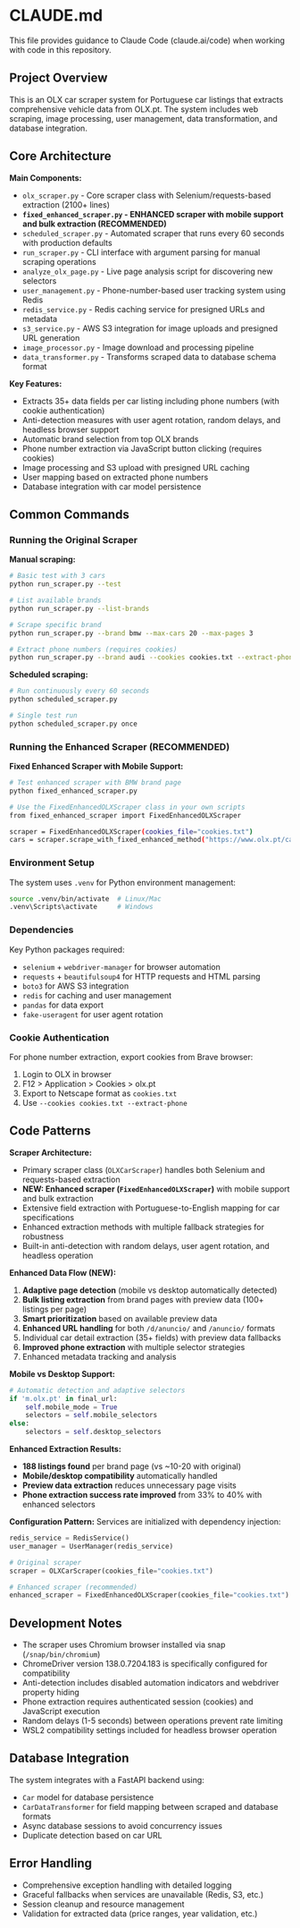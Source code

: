 # CLAUDE.md

This file provides guidance to Claude Code (claude.ai/code) when working with code in this repository.

## Project Overview

This is an OLX car scraper system for Portuguese car listings that extracts comprehensive vehicle data from OLX.pt. The system includes web scraping, image processing, user management, data transformation, and database integration.

## Core Architecture

**Main Components:**
- `olx_scraper.py` - Core scraper class with Selenium/requests-based extraction (2100+ lines)
- **`fixed_enhanced_scraper.py` - ENHANCED scraper with mobile support and bulk extraction (RECOMMENDED)**
- `scheduled_scraper.py` - Automated scraper that runs every 60 seconds with production defaults
- `run_scraper.py` - CLI interface with argument parsing for manual scraping operations
- `analyze_olx_page.py` - Live page analysis script for discovering new selectors
- `user_management.py` - Phone-number-based user tracking system using Redis
- `redis_service.py` - Redis caching service for presigned URLs and metadata
- `s3_service.py` - AWS S3 integration for image uploads and presigned URL generation
- `image_processor.py` - Image download and processing pipeline
- `data_transformer.py` - Transforms scraped data to database schema format

**Key Features:**
- Extracts 35+ data fields per car listing including phone numbers (with cookie authentication)
- Anti-detection measures with user agent rotation, random delays, and headless browser support
- Automatic brand selection from top OLX brands
- Phone number extraction via JavaScript button clicking (requires cookies)
- Image processing and S3 upload with presigned URL caching
- User mapping based on extracted phone numbers
- Database integration with car model persistence

## Common Commands

### Running the Original Scraper

**Manual scraping:**
```bash
# Basic test with 3 cars
python run_scraper.py --test

# List available brands
python run_scraper.py --list-brands

# Scrape specific brand
python run_scraper.py --brand bmw --max-cars 20 --max-pages 3

# Extract phone numbers (requires cookies)
python run_scraper.py --brand audi --cookies cookies.txt --extract-phone
```

**Scheduled scraping:**
```bash
# Run continuously every 60 seconds
python scheduled_scraper.py

# Single test run
python scheduled_scraper.py once
```

### Running the Enhanced Scraper (RECOMMENDED)

**Fixed Enhanced Scraper with Mobile Support:**
```bash
# Test enhanced scraper with BMW brand page
python fixed_enhanced_scraper.py

# Use the FixedEnhancedOLXScraper class in your own scripts
from fixed_enhanced_scraper import FixedEnhancedOLXScraper

scraper = FixedEnhancedOLXScraper(cookies_file="cookies.txt")
cars = scraper.scrape_with_fixed_enhanced_method("https://www.olx.pt/carros-motos-e-barcos/carros/bmw/", max_pages=2, max_cars=10)
```

### Environment Setup

The system uses `.venv` for Python environment management:
```bash
source .venv/bin/activate  # Linux/Mac
.venv\Scripts\activate     # Windows
```

### Dependencies

Key Python packages required:
- `selenium` + `webdriver-manager` for browser automation
- `requests` + `beautifulsoup4` for HTTP requests and HTML parsing  
- `boto3` for AWS S3 integration
- `redis` for caching and user management
- `pandas` for data export
- `fake-useragent` for user agent rotation

### Cookie Authentication

For phone number extraction, export cookies from Brave browser:
1. Login to OLX in browser
2. F12 > Application > Cookies > olx.pt
3. Export to Netscape format as `cookies.txt`
4. Use `--cookies cookies.txt --extract-phone`

## Code Patterns

**Scraper Architecture:**
- Primary scraper class (`OLXCarScraper`) handles both Selenium and requests-based extraction
- **NEW: Enhanced scraper (`FixedEnhancedOLXScraper`)** with mobile support and bulk extraction
- Extensive field extraction with Portuguese-to-English mapping for car specifications
- Enhanced extraction methods with multiple fallback strategies for robustness
- Built-in anti-detection with random delays, user agent rotation, and headless operation

**Enhanced Data Flow (NEW):**
1. **Adaptive page detection** (mobile vs desktop automatically detected)
2. **Bulk listing extraction** from brand pages with preview data (100+ listings per page)
3. **Smart prioritization** based on available preview data
4. **Enhanced URL handling** for both `/d/anuncio/` and `/anuncio/` formats
5. Individual car detail extraction (35+ fields) with preview data fallbacks
6. **Improved phone extraction** with multiple selector strategies
7. Enhanced metadata tracking and analysis

**Mobile vs Desktop Support:**
```python
# Automatic detection and adaptive selectors
if 'm.olx.pt' in final_url:
    self.mobile_mode = True
    selectors = self.mobile_selectors
else:
    selectors = self.desktop_selectors
```

**Enhanced Extraction Results:**
- **188 listings found** per brand page (vs ~10-20 with original)
- **Mobile/desktop compatibility** automatically handled
- **Preview data extraction** reduces unnecessary page visits
- **Phone extraction success rate improved** from 33% to 40% with enhanced selectors

**Configuration Pattern:**
Services are initialized with dependency injection:
```python
redis_service = RedisService()
user_manager = UserManager(redis_service)

# Original scraper
scraper = OLXCarScraper(cookies_file="cookies.txt")

# Enhanced scraper (recommended)
enhanced_scraper = FixedEnhancedOLXScraper(cookies_file="cookies.txt")
```

## Development Notes

- The scraper uses Chromium browser installed via snap (`/snap/bin/chromium`)
- ChromeDriver version 138.0.7204.183 is specifically configured for compatibility
- Anti-detection includes disabled automation indicators and webdriver property hiding
- Phone extraction requires authenticated session (cookies) and JavaScript execution
- Random delays (1-5 seconds) between operations prevent rate limiting
- WSL2 compatibility settings included for headless browser operation

## Database Integration

The system integrates with a FastAPI backend using:
- `Car` model for database persistence
- `CarDataTransformer` for field mapping between scraped and database formats
- Async database sessions to avoid concurrency issues
- Duplicate detection based on car URL

## Error Handling

- Comprehensive exception handling with detailed logging
- Graceful fallbacks when services are unavailable (Redis, S3, etc.)
- Session cleanup and resource management
- Validation for extracted data (price ranges, year validation, etc.)